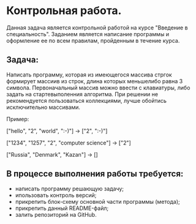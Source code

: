 # Контрольная работа.
Данная задача является контрольной работой на курсе "Введение в специальность".
Заданием является написание программы и оформление ее по всем правилам, пройденным в течение курса.

## Задача:
Написать программу, которая из имеющегося массива стргок формирует массиив из строк, 
длина которых меньшелибо равна 3 символа. Первоначальный массив можно ввести с клавиатуры, либо задать на стартевыполенния алгоритма.
При решении не рекомендуется пользоваться коллекциями, лучше обойтись исключительно массивами. 

Пример:

["hello", "2", "world", ":-)"] -> ["2", ":-)"]

["1234", "1257", "2", "computer science"] -> ["2"]

["Russia", "Denmark", "Kazan"] -> [] 

## В процессе выполнения работы требуется: 
* написать программу решающую задачу;
* ипользовать контроль версий;
* прикрепить блок-схему основной части программы (метода);
* прикрепить данный README-файл;
* залить репозиторий на GitHub.
